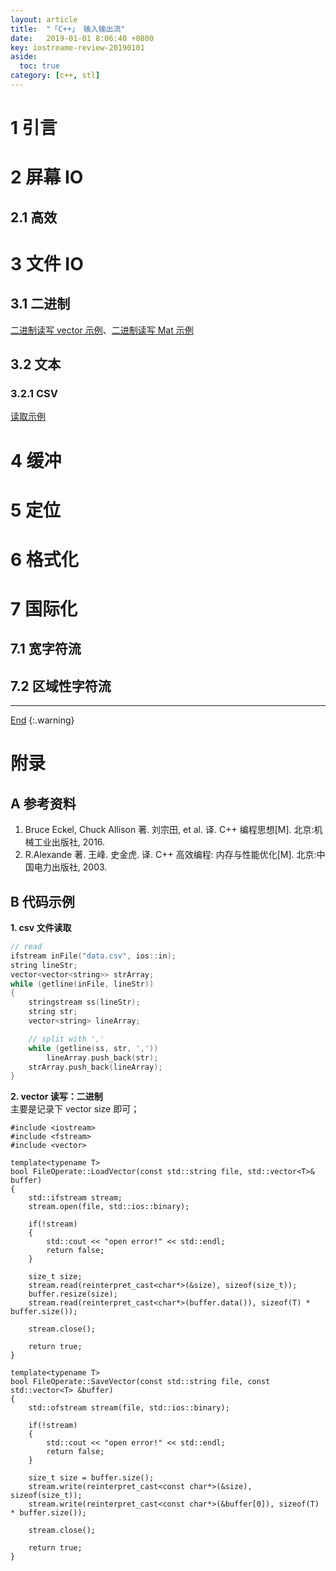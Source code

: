 ```yaml
---
layout: article
title:  "「C++」 输入输出流"
date:   2019-01-01 8:06:40 +0800
key: iostreame-review-20190101
aside:
  toc: true
category: [c++, stl]
---
```

<span id='head'></span>

<!--more-->

# 1 引言

# 2 屏幕 IO
## 2.1 高效

# 3 文件 IO
## 3.1 二进制
[二进制读写 vector 示例](#binaryio_vector)、[二进制读写 Mat 示例](https://github.com/takmin/BinaryCvMat/blob/master/BinaryCvMat.cpp)      

## 3.2 文本

### 3.2.1 CSV
[读取示例](#read_csv)     

# 4 缓冲

# 5 定位

# 6 格式化

# 7 国际化

## 7.1 宽字符流

## 7.2 区域性字符流


-------------------  
[End](#head)
{:.warning}  

# 附录
## A 参考资料
1. Bruce Eckel, Chuck Allison 著. 刘宗田, et al. 译. C++ 编程思想[M]. 北京:机械工业出版社, 2016.      
1. R.Alexande 著. 王峰. 史金虎. 译. C++ 高效编程: 内存与性能优化[M]. 北京:中国电力出版社, 2003.     

## B 代码示例
<span id='read_csv'>**1. csv 文件读取**</span>
```c++
// read
ifstream inFile("data.csv", ios::in);
string lineStr;
vector<vector<string>> strArray;
while (getline(inFile, lineStr))
{
    stringstream ss(lineStr);
    string str;
    vector<string> lineArray;

    // split with ','
    while (getline(ss, str, ','))
    	lineArray.push_back(str);
    strArray.push_back(lineArray);
}
```

<span id="binaryio_vector">**2. vector 读写：二进制**</span>     
主要是记录下 vector size 即可；   

```
#include <iostream>
#include <fstream>
#include <vector>

template<typename T>
bool FileOperate::LoadVector(const std::string file, std::vector<T>& buffer)
{
    std::ifstream stream;
    stream.open(file, std::ios::binary);

    if(!stream)
    {
        std::cout << "open error!" << std::endl;
        return false;
    }

    size_t size;
    stream.read(reinterpret_cast<char*>(&size), sizeof(size_t));
    buffer.resize(size);
    stream.read(reinterpret_cast<char*>(buffer.data()), sizeof(T) * buffer.size());

    stream.close();

    return true;
}

template<typename T>
bool FileOperate::SaveVector(const std::string file, const std::vector<T> &buffer)
{
    std::ofstream stream(file, std::ios::binary);

    if(!stream)
    {
        std::cout << "open error!" << std::endl;
        return false;
    }

    size_t size = buffer.size();
    stream.write(reinterpret_cast<const char*>(&size), sizeof(size_t));
    stream.write(reinterpret_cast<const char*>(&buffer[0]), sizeof(T) * buffer.size());

    stream.close();

    return true;
}
```
